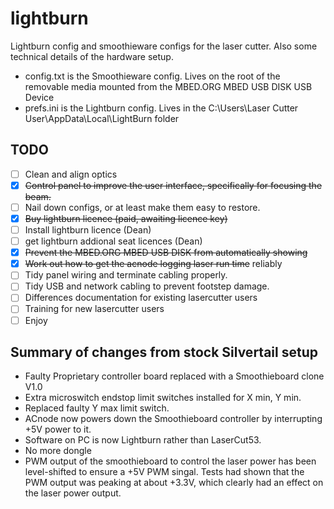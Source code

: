 # lightburn
Lightburn config and smoothieware configs for the laser cutter. Also some technical details of the hardware setup.

* config.txt is the Smoothieware config. Lives on the root of the removable media mounted from the MBED.ORG MBED USB DISK USB Device
* prefs.ini is the Lightburn config. Lives in the C:\Users\Laser Cutter User\AppData\Local\LightBurn folder

## TODO

- [ ] Clean and align optics
- [x] ~~Control panel to improve the user interface, specifically for focusing the beam.~~
- [ ] Nail down configs, or at least make them easy to restore.
- [x] ~~Buy lightburn licence (paid, awaiting licence key)~~
- [ ] Install lightburn licence (Dean) 
- [ ] get lightburn addional seat licences (Dean)
- [x] ~~Prevent the MBED.ORG MBED USB DISK from automatically showing~~
- [x] ~~Work out how to get the acnode logging laser run time~~ reliably
- [ ] Tidy panel wiring and terminate cabling properly.
- [ ] Tidy USB and network cabling to prevent footstep damage.
- [ ] Differences documentation for existing lasercutter users
- [ ] Training for new lasercutter users
- [ ] Enjoy

## Summary of changes from stock Silvertail setup

* Faulty Proprietary controller board replaced with a Smoothieboard clone V1.0
* Extra microswitch endstop limit switches installed for X min, Y min.
* Replaced faulty Y max limit switch.
* ACnode now powers down the Smoothieboard controller by interrupting +5V power to it.
* Software on PC is now Lightburn rather than LaserCut53.
* No more dongle
* PWM output of the smoothieboard to control the laser power has been level-shifted to ensure a +5V PWM singal. Tests had shown that the PWM output was peaking at about +3.3V, which clearly had an effect on the laser power output.
